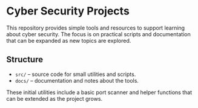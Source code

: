 # Cyber Security Projects

This repository provides simple tools and resources to support learning about cyber security. The focus is on practical scripts and documentation that can be expanded as new topics are explored.

## Structure

- `src/` – source code for small utilities and scripts.
- `docs/` – documentation and notes about the tools.

These initial utilities include a basic port scanner and helper functions that can be extended as the project grows.
